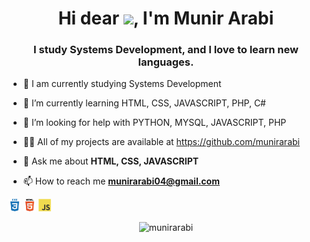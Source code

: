<h1 align="center">Hi dear <img src="https://raw.githubusercontent.com/kaueMarques/kaueMarques/master/hi.gif" width="30px">, I'm Munir Arabi</h1>
<h3 align="center">I study Systems Development, and I love to learn new languages.</h3>

- 🔭 I am currently studying Systems Development

- 🌱 I’m currently learning HTML, CSS, JAVASCRIPT, PHP, C#

- 🤔 I’m looking for help with PYTHON, MYSQL, JAVASCRIPT, PHP

- 👨‍💻 All of my projects are available at https://github.com/munirarabi

<!-- - ▶️ I regulary post videos on [youtube.com/munirarabi] -->

- 💬 Ask me about **HTML, CSS, JAVASCRIPT**

- 📫 How to reach me **munirarabi04@gmail.com**

<p align="left">
<!-- <img src="https://raw.githubusercontent.com/devicons/devicon/master/icons/react/react-original-wordmark.svg" alt="react" width="20" height="20"/> -->
<img src="https://raw.githubusercontent.com/devicons/devicon/master/icons/css3/css3-plain-wordmark.svg" alt="css3"  width="20" height="20"/>
<img src="https://raw.githubusercontent.com/devicons/devicon/master/icons/html5/html5-original-wordmark.svg" alt="html5"  width="20" height="20"/>
<img src="https://raw.githubusercontent.com/devicons/devicon/master/icons/javascript/javascript-original.svg" alt="javascript" width="20" height="20"/>
<!-- <img src="https://raw.githubusercontent.com/devicons/devicon/master/icons/postgresql/postgresql-original-wordmark.svg" alt="postgresql" width="20" height="20"/> -->
<!-- <img src="https://raw.githubusercontent.com/devicons/devicon/master/icons/nodejs/nodejs-original-wordmark.svg" alt="nodejs" width="20" height="20"/></p>-->
<p align="center">
<img src="https://github-readme-stats.vercel.app/api?username=munirarabi&show_icons=true" alt="munirarabi"/> 
</p>
